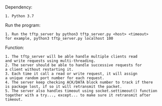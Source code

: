 Dependency:

	1. Python 3.7

Run the program:

	1. Run the tftp_server by python3 tftp_server.py <host> <timeout>
	for example, python3 tftp_server.py localhost 100

Function:

	1. The tftp_server will be able handle multiple clients read
	and write requests using multi-threading.
	2. The server should be able to handle successive requests for 
	a client without restarting it.
	3. Each time it call a read or write request, it will assign
	a unique random port number for each request.
	4. The server keep checking ACK/DATA block number to track if there
	is package lost, if so it will retransmit the packet.
	5. The server also handles timeout using socket.settimeout() function
	together with a try..., except... to make sure it retransmit after
	timeout.